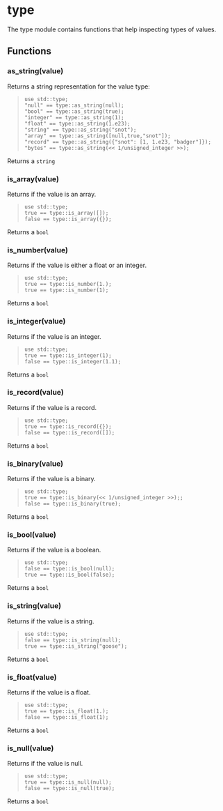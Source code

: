 
# type

 The type module contains functions that help inspecting types of values.
## Functions

### as_string(value)

Returns a string representation for the value type:

> ```tremor
> use std::type;
> "null" == type::as_string(null);
> "bool" == type::as_string(true);
> "integer" == type::as_string(1);
> "float" == type::as_string(1.e23);
> "string" == type::as_string("snot");
> "array" == type::as_string([null,true,"snot"]);
> "record" == type::as_string({"snot": [1, 1.e23, "badger"]});
> "bytes" == type::as_string(<< 1/unsigned_integer >>);
> ```

Returns a `string`

### is_array(value)

Returns if the value is an array.

> ```tremor
> use std::type;
> true == type::is_array([]);
> false == type::is_array({});
> ```

Returns a `bool`

### is_number(value)

Returns if the value is either a float or an integer.

> ```tremor
> use std::type;
> true == type::is_number(1.);
> true == type::is_number(1);
> ```

Returns a `bool`

### is_integer(value)

Returns if the value is an integer.

> ```tremor
> use std::type;
> true == type::is_integer(1);
> false == type::is_integer(1.1);
> ```

Returns a `bool`

### is_record(value)

Returns if the value is a record.

> ```tremor
> use std::type;
> true == type::is_record({});
> false == type::is_record([]);
> ```

Returns a `bool`

### is_binary(value)

Returns if the value is a binary.

> ```tremor
> use std::type;
> true == type::is_binary(<< 1/unsigned_integer >>);;
> false == type::is_binary(true);
> ```

Returns a `bool`

### is_bool(value)

Returns if the value is a boolean.

> ```tremor
> use std::type;
> false == type::is_bool(null);
> true == type::is_bool(false);
> ```

Returns a `bool`

### is_string(value)

Returns if the value is a string.

> ```tremor
> use std::type;
> false == type::is_string(null);
> true == type::is_string("goose");
> ```

Returns a `bool`

### is_float(value)

Returns if the value is a float.

> ```tremor
> use std::type;
> true == type::is_float(1.);
> false == type::is_float(1);
> ```

Returns a `bool`

### is_null(value)

Returns if the value is null.

> ```tremor
> use std::type;
> true == type::is_null(null);
> false == type::is_null(true);
> ```

Returns a `bool`
